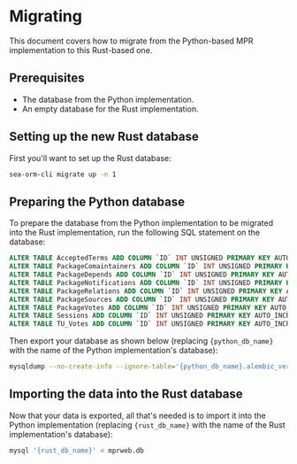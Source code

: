 # Migrating
This document covers how to migrate from the Python-based MPR implementation to this Rust-based one.

## Prerequisites
- The database from the Python implementation.
- An empty database for the Rust implementation.

## Setting up the new Rust database
First you'll want to set up the Rust database:

```sh
sea-orm-cli migrate up -n 1
```

## Preparing the Python database
To prepare the database from the Python implementation to be migrated into the Rust implementation, run the following SQL statement on the database:

```sql
ALTER TABLE AcceptedTerms ADD COLUMN `ID` INT UNSIGNED PRIMARY KEY AUTO_INCREMENT FIRST;
ALTER TABLE PackageComaintainers ADD COLUMN `ID` INT UNSIGNED PRIMARY KEY AUTO_INCREMENT FIRST;
ALTER TABLE PackageDepends ADD COLUMN `ID` INT UNSIGNED PRIMARY KEY AUTO_INCREMENT FIRST;
ALTER TABLE PackageNotifications ADD COLUMN `ID` INT UNSIGNED PRIMARY KEY AUTO_INCREMENT FIRST;
ALTER TABLE PackageRelations ADD COLUMN `ID` INT UNSIGNED PRIMARY KEY AUTO_INCREMENT FIRST;
ALTER TABLE PackageSources ADD COLUMN `ID` INT UNSIGNED PRIMARY KEY AUTO_INCREMENT FIRST;
ALTER TABLE PackageVotes ADD COLUMN `ID` INT UNSIGNED PRIMARY KEY AUTO_INCREMENT FIRST;
ALTER TABLE Sessions ADD COLUMN `ID` INT UNSIGNED PRIMARY KEY AUTO_INCREMENT FIRST;
ALTER TABLE TU_Votes ADD COLUMN `ID` INT UNSIGNED PRIMARY KEY AUTO_INCREMENT FIRST;
```

Then export your database as shown below (replacing `{python_db_name}` with the name of the Python implementation's database):

```sh
mysqldump --no-create-info --ignore-table='{python_db_name}.alembic_version' '{python_db_name}' > mprweb.db
```

## Importing the data into the Rust database
Now that your data is exported, all that's needed is to import it into the Python implementation (replacing `{rust_db_name}` with the name of the Rust implementation's database):

```sh
mysql '{rust_db_name}' < mprweb.db
```